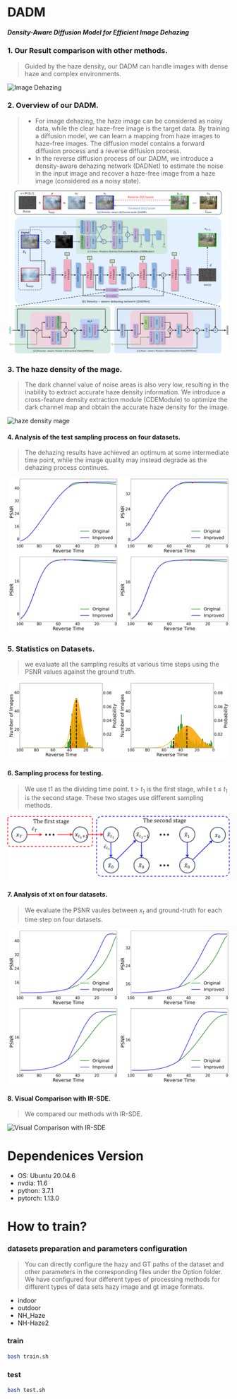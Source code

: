 # DADM
##### Density-Aware Diffusion Model for Efficient Image Dehazing

### 1. Our Result comparison with other methods.

> Guided by the haze density, our DADM can handle images with dense haze and complex environments.

![Image Dehazing](./figs/image_dehazing.png)

### 2. Overview of our DADM. 

> * For image dehazing, the haze image can be considered as noisy data, while the clear haze-free image is the target data. By training a diffusion model, we can learn a mapping from haze images to haze-free images. The diffusion model contains a forward diffusion process and a reverse diffusion process.
> * In the reverse diffusion process of our DADM, we introduce a density-aware dehazing network (DADNet) to estimate the noise in the input image and recover a haze-free image from a haze image (considered as a noisy state).

![DADM](./figs/fig2.png)

### 3. The haze density of the mage.

> The dark channel value of noise areas is also very low, resulting in the inability to extract accurate haze density information. We introduce a cross-feature density extraction module (CDEModule) to optimize the dark channel map and obtain the accurate haze density for the image.

![haze density mage](./figs/haze_density_mage.png)

#### 4. Analysis of the test sampling process on four datasets.

>  The dehazing results have achieved an optimum at some intermediate time point, while the image quality may instead degrade as the dehazing process continues.

![Analysis of the test sampling process on four datasets.](./figs/analysis_x0.png)

### 5. Statistics on Datasets.

> we evaluate all the sampling results at various time steps using the PSNR values against the ground truth.

![Statistics on](./figs/count.png)

#### 6. Sampling process for testing.

> We use t1 as the dividing time point. t > $t_1$ is the first stage, while t ≤ $t_1$ is the second stage. These two stages use different sampling methods.

![Sampling process for testing.](./figs/fig5.png)

#### 7. Analysis of xt on four datasets.

> We evaluate the PSNR vaules between $x_t$ and ground-truth for each time step on four datasets.

![Analysis of xt on four datasets](./figs/analysis_xt.png)

#### 8. Visual Comparison with IR-SDE.

> We compared our methods with IR-SDE.

![Visual Comparison with IR-SDE](./figs/IRSDE.png)

# Dependenices Version

* OS:                      Ubuntu 20.04.6
* nvdia:                   11.6
* python:                  3.7.1
* pytorch:                 1.13.0

# How to train?

### datasets preparation and parameters configuration
> You can directly configure the hazy and GT paths of the dataset and other parameters in the corresponding files under the Option folder. 
> We have configured four different types of processing methods for different types of data sets hazy image and gt image formats.
* indoor
* outdoor
* NH_Haze
* NH-Haze2

### train
```bash
bash train.sh
```

### test
```bash
bash test.sh
```
